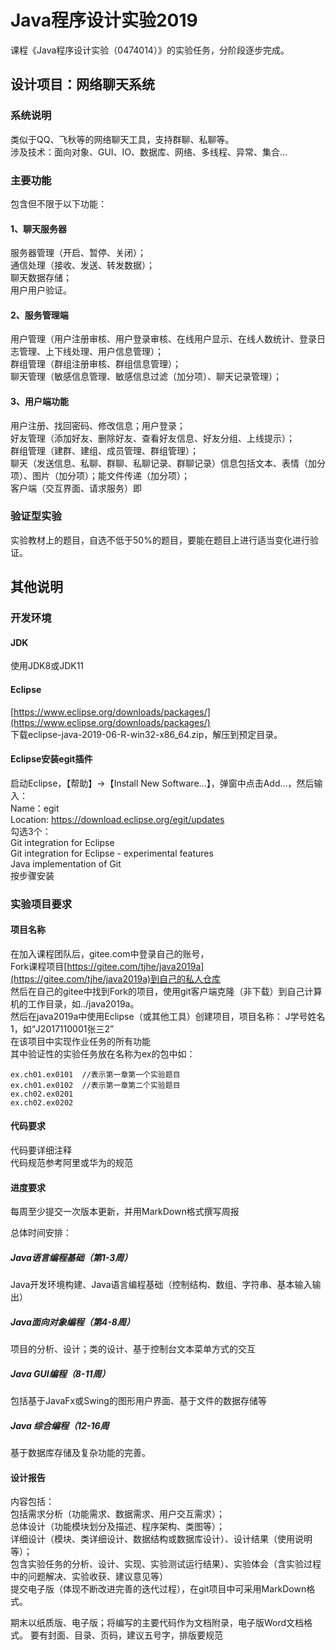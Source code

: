 # Java程序设计实验2019

课程《Java程序设计实验（0474014）》的实验任务，分阶段逐步完成。  

## 设计项目：网络聊天系统

### 系统说明

类似于QQ、飞秋等的网络聊天工具，支持群聊、私聊等。  
涉及技术：面向对象、GUI、IO、数据库、网络、多线程、异常、集合...  

### 主要功能

包含但不限于以下功能：

#### 1、聊天服务器

服务器管理（开启、暂停、关闭）；  
通信处理（接收、发送、转发数据）；  
聊天数据存储；  
用户用户验证。  

#### 2、服务管理端

用户管理（用户注册审核、用户登录审核、在线用户显示、在线人数统计、登录日志管理、上下线处理、用户信息管理）；  
群组管理（群组注册审核、群组信息管理）；  
聊天管理（敏感信息管理、敏感信息过滤（加分项）、聊天记录管理）；

#### 3、用户端功能

用户注册、找回密码、修改信息；用户登录；  
好友管理（添加好友、删除好友、查看好友信息、好友分组、上线提示）；  
群组管理（建群、建组、成员管理、群组管理）；  
聊天（发送信息、私聊、群聊、私聊记录、群聊记录）信息包括文本、表情（加分项）、图片（加分项）；能文件传递（加分项）；  
客户端（交互界面、请求服务）即  

### 验证型实验

实验教材上的题目，自选不低于50%的题目，要能在题目上进行适当变化进行验证。

## 其他说明

### 开发环境

#### JDK

使用JDK8或JDK11

#### Eclipse

[https://www.eclipse.org/downloads/packages/](https://www.eclipse.org/downloads/packages/)  
下载eclipse-java-2019-06-R-win32-x86_64.zip，解压到预定目录。  

#### Eclipse安装egit插件

启动Eclipse，【帮助】->【Install New Software...】，弹窗中点击Add...，然后输入：  
Name：egit  
Location: https://download.eclipse.org/egit/updates  
勾选3个：  
Git integration for Eclipse  
Git integration for Eclipse - experimental features  
Java implementation of Git  
按步骤安装  

### 实验项目要求

#### 项目名称

在加入课程团队后，gitee.com中登录自己的账号，  
Fork课程项目[https://gitee.com/tjhe/java2019a](https://gitee.com/tjhe/java2019a)到自己的私人仓库  
然后在自己的gitee中找到Fork的项目，使用git客户端克隆（非下载）到自己计算机的工作目录，如../java2019a。  
然后在java2019a中使用Eclipse（或其他工具）创建项目，项目名称：
J学号姓名1，如“J2017110001张三2”  
在该项目中实现作业任务的所有功能  
其中验证性的实验任务放在名称为ex的包中如：

``` 验证型实验
ex.ch01.ex0101  //表示第一章第一个实验题目
ex.ch01.ex0102  //表示第一章第二个实验题目
ex.ch02.ex0201
ex.ch02.ex0202
```

#### 代码要求

代码要详细注释  
代码规范参考阿里或华为的规范  

#### 进度要求

每周至少提交一次版本更新，并用MarkDown格式撰写周报  

总体时间安排：  

##### Java语言编程基础（第1-3周）

Java开发环境构建、Java语言编程基础（控制结构、数组、字符串、基本输入输出）

##### Java面向对象编程（第4-8周）

项目的分析、设计；类的设计、基于控制台文本菜单方式的交互

##### Java GUI编程（8-11周）

包括基于JavaFx或Swing的图形用户界面、基于文件的数据存储等  

##### Java 综合编程（12-16周

基于数据库存储及复杂功能的完善。

#### 设计报告

内容包括：  
包括需求分析（功能需求、数据需求、用户交互需求）；  
总体设计（功能模块划分及描述、程序架构、类图等）；  
详细设计（模块、类详细设计、数据结构或数据库设计）、设计结果（使用说明等）；  
包含实验任务的分析、设计、实现、实验测试运行结果）、实验体会（含实验过程中的问题解决、实验收获、建议意见等）  
提交电子版（体现不断改进完善的迭代过程），在git项目中可采用MarkDown格式。  

期末以纸质版、电子版；将编写的主要代码作为文档附录，电子版Word文档格式。 要有封面、目录、页码，建议五号字，排版要规范  
